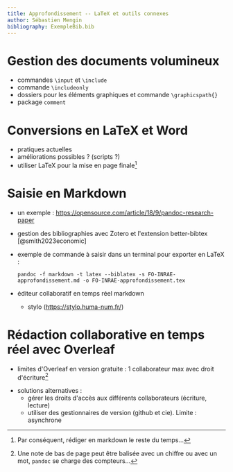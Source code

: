 ```yaml
---
title: Approfondissement -- LaTeX et outils connexes
author: Sébastien Mengin
bibliography: ExempleBib.bib
---
```


# Gestion des documents volumineux

- commandes `\input` et `\include`
- commande `\includeonly`
- dossiers pour les éléments graphiques et commande `\graphicspath{}`
- package `comment`

# Conversions en LaTeX et Word

- pratiques actuelles
- améliorations possibles ? (scripts ?)
- utiliser LaTeX pour la mise en page finale[^1]

# Saisie en Markdown

- un exemple : <https://opensource.com/article/18/9/pandoc-research-paper>
- gestion des bibliographies avec Zotero et l'extension better-bibtex [@smith2023economic]
- exemple de commande à saisir dans un terminal pour exporter en LaTeX :
  
  ```shell
  pandoc -f markdown -t latex --biblatex -s FO-INRAE-approfondissement.md -o FO-INRAE-approfondissement.tex
  ```

- éditeur collaboratif en temps réel markdown
  - stylo (<https://stylo.huma-num.fr/>)

# Rédaction collaborative en temps réel avec Overleaf

- limites d'Overleaf en version gratuite : 1 collaborateur max avec droit d'écriture[^droits]

[^droits]: Une note de bas de page peut être balisée avec un chiffre ou avec un mot, `pandoc` se charge des compteurs...

- solutions alternatives :
  - gérer les droits d'accès aux différents collaborateurs (écriture, lecture)
  - utiliser des gestionnaires de version (github et cie). Limite : asynchrone

[^1]: Par conséquent, rédiger en markdown le reste du temps...
